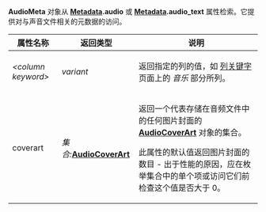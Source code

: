 **AudioMeta** 对象从 **[Metadata](metadata.zh.md).audio** 或 **[Metadata](metadata.zh.md).audio_text** 属性检索。它提供对与声音文件相关的元数据的访问。

<table>
<thead><tr><th>
属性名称</th><th>
返回类型</th><th>
说明
</th></tr></thead><tbody><tr><td>

*\<column keyword\>*</td><td>

*variant*</td><td>

返回指定的列的值，如 [列关键字](../../metadata_keywords/keywords_for_columns.zh.md) 页面上的 *音乐* 部分所列。
</td></tr><tr><td>
coverart</td><td>

*集合:***[AudioCoverArt](audiocoverart.zh.md)**</td><td>

返回一个代表存储在音频文件中的任何图片封面的 **[AudioCoverArt](audiocoverart.zh.md)** 对象的集合。

此属性的默认值返回图片封面的数目 - 出于性能的原因，应在枚举集合中的单个项或访问它们前检查这个值是否大于 0。
</td></tr></tbody>
</table>